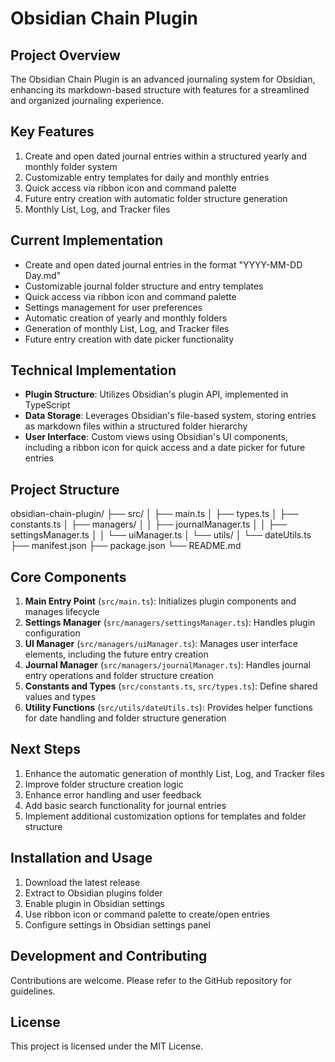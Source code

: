 # Obsidian Chain Plugin

## Project Overview

The Obsidian Chain Plugin is an advanced journaling system for Obsidian, enhancing its markdown-based structure with features for a streamlined and organized journaling experience.

## Key Features

1. Create and open dated journal entries within a structured yearly and monthly folder system
2. Customizable entry templates for daily and monthly entries
3. Quick access via ribbon icon and command palette
4. Future entry creation with automatic folder structure generation
5. Monthly List, Log, and Tracker files

## Current Implementation

-   Create and open dated journal entries in the format "YYYY-MM-DD Day.md"
-   Customizable journal folder structure and entry templates
-   Quick access via ribbon icon and command palette
-   Settings management for user preferences
-   Automatic creation of yearly and monthly folders
-   Generation of monthly List, Log, and Tracker files
-   Future entry creation with date picker functionality

## Technical Implementation

-   **Plugin Structure**: Utilizes Obsidian's plugin API, implemented in TypeScript
-   **Data Storage**: Leverages Obsidian's file-based system, storing entries as markdown files within a structured folder hierarchy
-   **User Interface**: Custom views using Obsidian's UI components, including a ribbon icon for quick access and a date picker for future entries

## Project Structure

obsidian-chain-plugin/
├── src/
│ ├── main.ts
│ ├── types.ts
│ ├── constants.ts
│ ├── managers/
│ │ ├── journalManager.ts
│ │ ├── settingsManager.ts
│ │ └── uiManager.ts
│ └── utils/
│ └── dateUtils.ts
├── manifest.json
├── package.json
└── README.md

## Core Components

1. **Main Entry Point** (`src/main.ts`): Initializes plugin components and manages lifecycle
2. **Settings Manager** (`src/managers/settingsManager.ts`): Handles plugin configuration
3. **UI Manager** (`src/managers/uiManager.ts`): Manages user interface elements, including the future entry creation
4. **Journal Manager** (`src/managers/journalManager.ts`): Handles journal entry operations and folder structure creation
5. **Constants and Types** (`src/constants.ts`, `src/types.ts`): Define shared values and types
6. **Utility Functions** (`src/utils/dateUtils.ts`): Provides helper functions for date handling and folder structure generation

## Next Steps

1. Enhance the automatic generation of monthly List, Log, and Tracker files
2. Improve folder structure creation logic
3. Enhance error handling and user feedback
4. Add basic search functionality for journal entries
5. Implement additional customization options for templates and folder structure

## Installation and Usage

1. Download the latest release
2. Extract to Obsidian plugins folder
3. Enable plugin in Obsidian settings
4. Use ribbon icon or command palette to create/open entries
5. Configure settings in Obsidian settings panel

## Development and Contributing

Contributions are welcome. Please refer to the GitHub repository for guidelines.

## License

This project is licensed under the MIT License.
